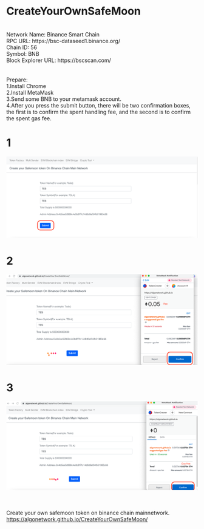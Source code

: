 # CreateYourOwnSafeMoon
<br>
Network Name: Binance Smart Chain<br>
RPC URL: https://bsc-dataseed1.binance.org/<br>
Chain ID: 56<br>
Symbol: BNB<br>
Block Explorer URL: https://bscscan.com/<br>
<br>
<br>
Prepare:<br>
1.Install Chrome<br>
2.Install MetaMask<br>
3.Send some BNB to your metamask account.<br>
4.After you press the submit button, there will be two confirmation boxes, 
the first is to confirm the spent handling fee, and the second is to confirm the spent gas fee.

# 1
<img src="https://raw.githubusercontent.com/AlgoNetwork/CreateYourOwnSafeMoon/main/safemoon1.png" alt="1--token">

# 2
<img src="https://raw.githubusercontent.com/AlgoNetwork/CreateYourOwnSafeMoon/main/safemoon2.png" alt="2--token">

# 3
<img src="https://raw.githubusercontent.com/AlgoNetwork/CreateYourOwnSafeMoon/main/safemoon3.png" alt="3--token">


<br><br>
Create your own safemoon token on binance chain mainnetwork.<br>
https://algonetwork.github.io/CreateYourOwnSafeMoon/


